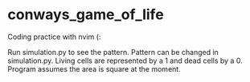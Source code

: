 # conways_game_of_life
Coding practice with nvim (:

Run simulation.py to see the pattern. Pattern can be changed in simulation.py.
Living cells are represented by a 1 and dead cells by a 0.
Program assumes the area is square at the moment.
